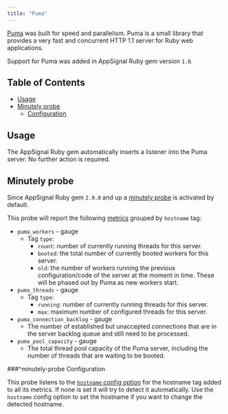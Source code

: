 ```yaml
---
title: "Puma"
---
```


[Puma](http://puma.io/) was built for speed and parallelism. Puma is a small library that provides a very fast and concurrent HTTP 1.1 server for Ruby web applications.

Support for Puma was added in AppSignal Ruby gem version `1.0`.

## Table of Contents

- [Usage](#usage)
- [Minutely probe](#minutely-probe)
  - [Configuration](#minutely-probe-configuration)

## Usage

The AppSignal Ruby gem automatically inserts a listener into the Puma server. No further action is required.

## Minutely probe

Since AppSignal Ruby gem `2.9.0` and up a [minutely probe](/ruby/instrumentation/minutely-probes.html) is activated by default.

This probe will report the following [metrics](/metrics/custom.html) grouped by `hostname` tag:

- `puma_workers` - gauge
  - Tag `type`:
      - `count`: number of currently running threads for this server.
      - `booted`: the total number of currently booted workers for this server.
      - `old`: the number of workers running the previous configuration/code of the server at the moment in time. These will be phased out by Puma as new workers start.
- `puma_threads` - gauge
  - Tag `type`:
      - `running`: number of currently running threads for this server.
      - `max`: maximum number of configured threads for this server.
- `puma_connection_backlog` - gauge
  - The number of established but unaccepted connections that are in the server backlog queue and still need to be processed.
- `puma_pool_capacity` - gauge
  - The total thread pool capacity of the Puma server, including the number of threads that are waiting to be booted.

###^minutely-probe Configuration

This probe listens to the [`hostname` config option](/ruby/configuration/options.html#option-hostname) for the hostname tag added to all its metrics. If none is set it will try to detect it automatically. Use the `hostname` config option to set the hostname if you want to change the detected hostname.
